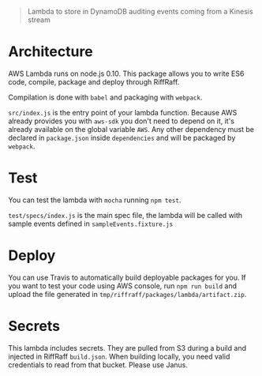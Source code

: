 > Lambda to store in DynamoDB auditing events coming from a Kinesis stream

# Architecture

AWS Lambda runs on node.js 0.10. This package allows you to write ES6 code, compile, package and deploy through RiffRaff.

Compilation is done with `babel` and packaging with `webpack`.

`src/index.js` is the entry point of your lambda function. Because AWS already provides you with `aws-sdk` you don't need to depend on it, it's already available on the global variable `AWS`.
Any other dependency must be declared in `package.json` inside `dependencies` and will be packaged by `webpack`.

# Test

You can test the lambda with `mocha` running `npm test`.

`test/specs/index.js` is the main spec file, the lambda will be called with sample events defined in `sampleEvents.fixture.js`

# Deploy

You can use Travis to automatically build deployable packages for you. If you want to test your code using AWS console, run `npm run build` and upload the file generated in `tmp/riffraff/packages/lambda/artifact.zip`.

# Secrets

This lambda includes secrets. They are pulled from S3 during a build and injected in RiffRaff `build.json`. When building locally, you need valid credentials to read from that bucket. Please use Janus.
